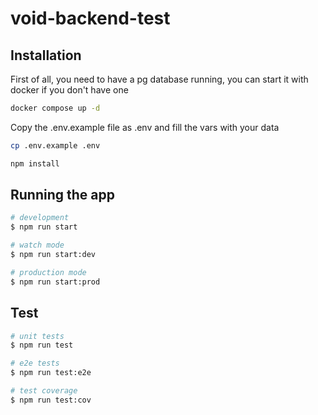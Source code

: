 # void-backend-test

## Installation

First of all, you need to have a pg database running, you can start it with docker if you don't have one

```bash
docker compose up -d
```

Copy the .env.example file as .env and fill the vars with your data

```bash
cp .env.example .env
```

```bash
npm install
```

## Running the app

```bash
# development
$ npm run start

# watch mode
$ npm run start:dev

# production mode
$ npm run start:prod
```

## Test

```bash
# unit tests
$ npm run test

# e2e tests
$ npm run test:e2e

# test coverage
$ npm run test:cov
```
